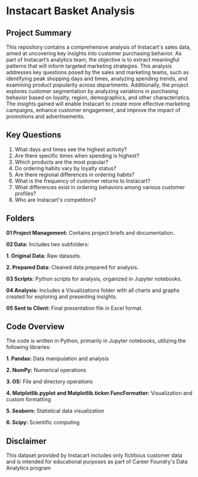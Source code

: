 # Instacart Basket Analysis

## Project Summary
This repository contains a comprehensive analysis of Instacart's sales data, aimed at uncovering key insights into customer purchasing behavior. As part of Instacart’s analytics team, the objective is to extract meaningful patterns that will inform targeted marketing strategies. This analysis addresses key questions posed by the sales and marketing teams, such as identifying peak shopping days and times, analyzing spending trends, and examining product popularity across departments. Additionally, the project explores customer segmentation by analyzing variations in purchasing behavior based on loyalty, region, demographics, and other characteristics. The insights gained will enable Instacart to create more effective marketing campaigns, enhance customer engagement, and improve the impact of promotions and advertisements.

## Key Questions

1. What days and times see the highest activity?
2. Are there specific times when spending is highest?
3. Which products are the most popular?
4. Do ordering habits vary by loyalty status?
5. Are there regional differences in ordering habits?
6. What is the frequency of customer returns to Instacart?
7. What differences exist in ordering behaviors among various customer profiles?
8. Who are Instacart's competitors?

## Folders

**01 Project Management:** Contains project briefs and documentation.

**02 Data:** Includes two subfolders:

**1. Original Data:** Raw datasets.

**2. Prepared Data:** Cleaned data prepared for analysis.

**03 Scripts:** Python scripts for analysis, organized in Jupyter notebooks.

**04 Analysis:** Includes a Visualizations folder with all charts and graphs created for exploring and presenting insights.

**05 Sent to Client:** Final presentation file in Excel format.

## Code Overview
The code is written in Python, primarily in Jupyter notebooks, utilizing the following libraries:

**1. Pandas:** Data manipulation and analysis

**2. NumPy:** Numerical operations

**3. OS:** File and directory operations

**4. Matplotlib.pyplot and Matplotlib.ticker.FuncFormatter:** Visualization and custom formatting

**5. Seaborn:** Statistical data visualization

**6. Scipy:** Scientific computing

## Disclaimer
This dataset provided by Instacart includes only fictitious customer data and is intended for educational purposes as part of Career Foundry's Data Analytics program
